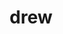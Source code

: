 ---
category: 4-letters
denotation: null
name: drew
reference_link: https://www.etymonline.com/word/drew
root_language: null
root_name: null
title: drew
type: free
word_sums:
- respelling: drew
  sum: 'Drew + '
---